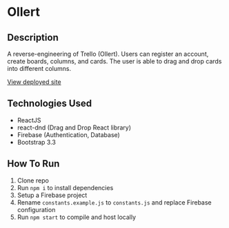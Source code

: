 # Ollert
## Description
A reverse-engineering of Trello (Ollert).  Users can register an account, create boards, columns, and cards.  The user is able to drag and drop cards into different columns.

[View deployed site](https://ollert.michaelclark.co)
## Technologies Used
- ReactJS
- react-dnd (Drag and Drop React library)
- Firebase (Authentication, Database)
- Bootstrap 3.3

## How To Run
1. Clone repo
1. Run `npm i` to install dependencies
1. Setup a Firebase project
1. Rename `constants.example.js` to `constants.js` and replace Firebase configuration
1. Run `npm start` to compile and host locally